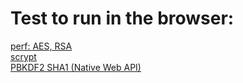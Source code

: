 
# Test to run in the browser:  

[perf: AES, RSA](/perf-bundled.html)  
[scrypt](/scrypt-bundled.html)  
[PBKDF2 SHA1 (Native Web API)](/subtle-bundled.html)  
